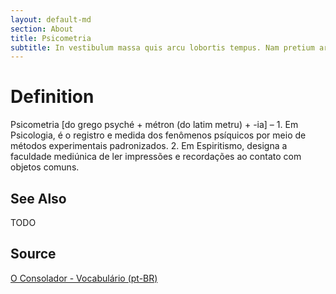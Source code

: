 ```yaml
---
layout: default-md
section: About
title: Psicometria
subtitle: In vestibulum massa quis arcu lobortis tempus. Nam pretium arcu in odio vulputate luctus.
---
```


# Definition
Psicometria [do grego psyché + métron (do latim metru) + -ia] – 1. Em Psicologia, é o registro e medida dos fenômenos psíquicos por meio de métodos experimentais padronizados. 2. Em Espiritismo, designa a faculdade mediúnica de ler impressões e recordações ao contato com objetos comuns.

## See Also
TODO

## Source
[O Consolador - Vocabulário (pt-BR)](http://www.oconsolador.com.br/linkfixo/vocabulario/principal.html)
